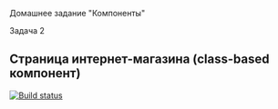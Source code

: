 Домашнее задание "Компоненты"

Задача 2 

## Страница интернет-магазина (class-based компонент)

[![Build status](https://ci.appveyor.com/api/projects/status/h879r6a43yd8m3u1?svg=true)](https://ci.appveyor.com/project/ChumakovaAnna/r-hw-1-task-2)
